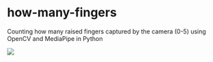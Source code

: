 # how-many-fingers
Counting how many raised fingers captured by the camera (0-5) using OpenCV and MediaPipe in Python

![](demo.gif)